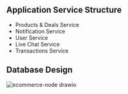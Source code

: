 ## Application Service Structure

- Products & Deals Service
- Notification Service
- User Service
- Live Chat Service
- Transactions Service

## Database Design

 ![ecommerce-node drawio](https://github.com/user-attachments/assets/365590af-234c-4af9-9aae-dae72580427d)
